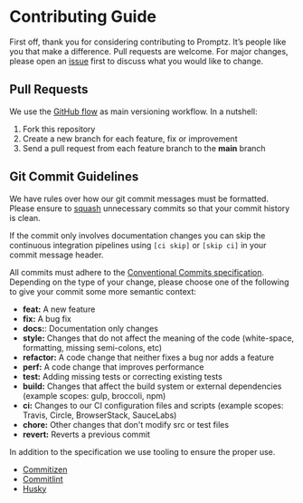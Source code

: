 # Contributing Guide

First off, thank you for considering contributing to Promptz. It’s people like you that make a difference. Pull requests are welcome. For major changes, please open an [issue](https://github.com/cremich/promptz/issues) first to discuss what you would like to change.

## Pull Requests

We use the [GitHub flow](https://guides.github.com/introduction/flow/) as main versioning workflow. In a nutshell:

1. Fork this repository
2. Create a new branch for each feature, fix or improvement
3. Send a pull request from each feature branch to the **main** branch

## Git Commit Guidelines

We have rules over how our git commit messages must be formatted. Please ensure to
[squash](https://help.github.com/articles/about-git-rebase/#commands-available-while-rebasing) unnecessary commits so that your commit history is clean.

If the commit only involves documentation changes you can skip the continuous integration pipelines using `[ci skip]` or `[skip ci]` in your commit message header.

All commits must adhere to the [Conventional Commits specification](https://conventionalcommits.org/). Depending on the type of your change, please choose one of the following to give your commit some more semantic context:

- **feat:** A new feature
- **fix:** A bug fix
- **docs:**: Documentation only changes
- **style:** Changes that do not affect the meaning of the code (white-space, formatting, missing semi-colons, etc)
- **refactor:** A code change that neither fixes a bug nor adds a feature
- **perf:** A code change that improves performance
- **test:** Adding missing tests or correcting existing tests
- **build:** Changes that affect the build system or external dependencies (example scopes: gulp, broccoli, npm)
- **ci:** Changes to our CI configuration files and scripts (example scopes: Travis, Circle, BrowserStack, SauceLabs)
- **chore:** Other changes that don't modify src or test files
- **revert:** Reverts a previous commit

In addition to the specification we use tooling to ensure the proper use.

- [Commitizen](https://commitizen-tools.github.io/commitizen/)
- [Commitlint](https://commitlint.js.org)
- [Husky](https://typicode.github.io/husky)
